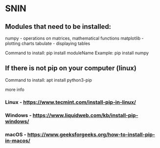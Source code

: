 # SNIN

## Modules that need to be installed:

numpy - operations on matrices, mathematical functions
matplotlib - plotting charts
tabulate - displaying tables

Command to install: pip install moduleName
Example: pip install numpy

## If there is not pip on your computer (linux)
Command to install: apt install python3-pip

more info

### Linux - https://www.tecmint.com/install-pip-in-linux/
### Windows - https://www.liquidweb.com/kb/install-pip-windows/
### macOS - https://www.geeksforgeeks.org/how-to-install-pip-in-macos/
